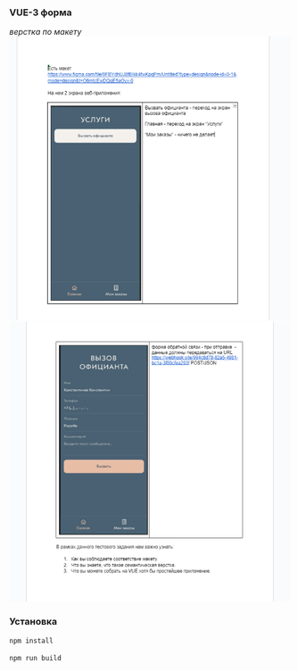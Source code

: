 ### VUE-3 форма 
*верстка по макету*
![Макет](./src/assets/img/1.PNG)
![Макет](./src/assets/img/2.PNG)

### Установка
```sh
npm install
```

```sh
npm run build
```